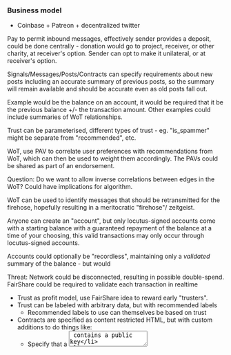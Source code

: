 ### Business model

* Coinbase + Patreon + decentralized twitter

Pay to permit inbound messages, effectively sender provides a deposit, could be done centrally - donation would go to
project, receiver, or other charity, at receiver's option.  Sender can opt to make it unilateral, or at receiver's option.

Signals/Messages/Posts/Contracts can specify requirements about new posts including an accurate summary of previous posts,
so the summary will remain available and should be accurate even as old posts fall out.

Example would be the balance on an account, it would be required that it be the previous balance +/- the transaction amount.
Other examples could include summaries of WoT relationships.

Trust can be parameterised, different types of trust - eg. "is_spammer" might be separate from "recommended", etc.

WoT, use PAV to correlate user preferences with recommendations from WoT, which can then be used to weight them accordingly.
The PAVs could be shared as part of an endorsement.

Question: Do we want to allow inverse correlations between edges in the WoT?  Could have implications for algorithm.

WoT can be used to identify messages that should be retransmitted for the firehose, hopefully resulting in a meritocratic "firehose"/
zeitgeist.

Anyone can create an "account", but only locutus-signed accounts come with a starting balance with a guaranteed repayment
of the balance at a time of your choosing, this valid transactions may only occur through locutus-signed accounts.

Accounts could optionally be "recordless", maintaining only a *validated* summary of the balance - but would

Threat:
Network could be disconnected, resulting in possible double-spend.
FairShare could be required to validate each transaction in realtime


* Trust as profit model, use FairShare idea to reward early "trusters".
* Trust can be labeled with arbitrary data, but with recommended labels
  * Recommended labels to use can themselves be based on trust
* Contracts are specified as content restricted HTML, but with custom
  additions to do things like:
    * Specify that a <textarea data-locutus-pubkey> contains a public key
    * For a textarea containing a public key, specify what to do with it, eg. encrypt
    * For a button specify whether to increase or decrease trust and the type of trust
    
